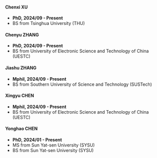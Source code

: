 #### Chenxi XU 
- **PhD, 2024/09 - Present**
- BS from Tsinghua University (THU)

#### Chenyu ZHANG 
- **PhD, 2024/09 - Present**
- BS from University of Electronic Science and Technology of China (UESTC)

#### Jiashu ZHANG 
- **Mphil, 2024/09 - Present**
- BS from Southern University of Science and Technology (SUSTech)

#### Xingyu CHEN 
- **Mphil, 2024/09 - Present**
- BS from University of Electronic Science and Technology of China (UESTC)

#### Yonghao CHEN 
- **PhD, 2024/01 - Present**
- MS from Sun Yat-sen University (SYSU)
- BS from Sun Yat-sen University (SYSU)

 
